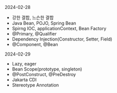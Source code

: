 2024-02-28
- 강한 결합, 느슨한 결합
- Java Bean, POJO, Spring Bean
- Spirng IOC, applicationContext, Bean Factory
- @Primary, @Qualifier
- Dependency Injection(Constructor, Setter, Field)
- @Component, @Bean

2024-02-29
- Lazy, eager
- Bean Scope(prototype, singleton)
- @PostConstruct, @PreDestroy
- Jakarta CDI
- Stereotype Annotation
